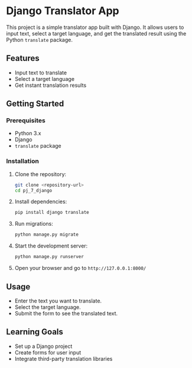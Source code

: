 # Django Translator App

This project is a simple translator app built with Django. It allows users to input text, select a target language, and get the translated result using the Python `translate` package.

## Features

- Input text to translate
- Select a target language
- Get instant translation results

## Getting Started

### Prerequisites

- Python 3.x
- Django
- `translate` package

### Installation

1. Clone the repository:
    ```bash
    git clone <repository-url>
    cd pj_7_django
    ```

2. Install dependencies:
    ```bash
    pip install django translate
    ```

3. Run migrations:
    ```bash
    python manage.py migrate
    ```

4. Start the development server:
    ```bash
    python manage.py runserver
    ```

5. Open your browser and go to `http://127.0.0.1:8000/`

## Usage

- Enter the text you want to translate.
- Select the target language.
- Submit the form to see the translated text.

## Learning Goals

- Set up a Django project
- Create forms for user input
- Integrate third-party translation libraries

